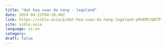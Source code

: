 ```yaml
---
title: "dat hoa xuan da nang - legoland"
date: 2019-04-23T04:18:40Z
link: https://viblo.asia/p/dat-hoa-xuan-da-nang-legoland-yMnKMYJQK7P
site: viblo.asia
language: vi-vn
category:
draft: false
---
```

